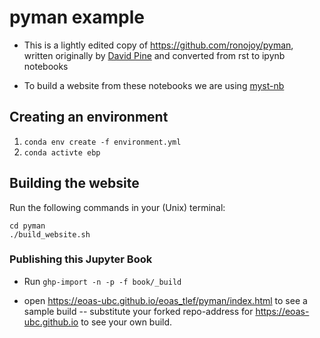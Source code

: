 # pyman example

- This is a lightly edited copy of https://github.com/ronojoy/pyman, written
  originally by [David Pine](https://physics.nyu.edu/pine/Home.html) and
  converted from rst to ipynb notebooks

- To build a website from these notebooks we are using [myst-nb](https://myst-nb.readthedocs.io/en/latest/)


## Creating an environment

1. `conda env create -f environment.yml`
2.  `conda activte ebp`

## Building the website

Run the following commands in your (Unix) terminal: 

```
cd pyman
./build_website.sh
```

### Publishing this Jupyter Book

- Run `ghp-import -n -p -f book/_build`

- open https://eoas-ubc.github.io/eoas_tlef/pyman/index.html
  to see a sample build -- substitute your forked repo-address for
  https://eoas-ubc.github.io  to see your own build.

